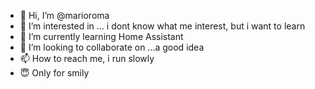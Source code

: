 - 👋 Hi, I’m @marioroma
- 👀 I’m interested in ... i dont know what me interest, but i want to learn 
- 🌱 I’m currently learning Home Assistant
- 💞️ I’m looking to collaborate on ...a good idea
- 📫 How to reach me, i run slowly
- 😇 Only for smily
<!---
marioroma/marioroma is a ✨ special ✨ repository because its `README.md` (this file) appears on your GitHub profile.
You can click the Preview link to take a look at your changes.
--->
